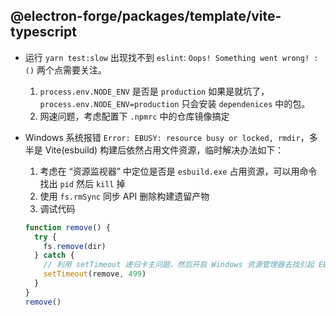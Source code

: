 ## @electron-forge/packages/template/vite-typescript

- 运行 `yarn test:slow` 出现找不到 `eslint`: `Oops! Something went wrong! :()` 两个点需要关注。
  1. `process.env.NODE_ENV` 是否是 `production` 如果是就坑了，`process.env.NODE_ENV=production` 只会安装 `dependenices` 中的包。
  2. 网速问题，考虑配置下 `.npmrc` 中的仓库镜像搞定

- Windows 系统报错 `Error: EBUSY: resource busy or locked, rmdir`，多半是 Vite(esbuild) 构建后依然占用文件资源，临时解决办法如下：

  1. 考虑在 “资源监视器” 中定位是否是 `esbuild.exe` 占用资源，可以用命令找出 `pid` 然后 `kill` 掉
  2. 使用 `fs.rmSync` 同步 API 删除构建遗留产物
  3. 调试代码

  ```js
  function remove() {
    try {
      fs.remove(dir)
    } catch {
      // 利用 setTimeout 递归卡主问题，然后开启 Windows 资源管理器去找引起 EBUSY 的进程
      setTimeout(remove, 499)
    }
  }
  remove()
  ```
